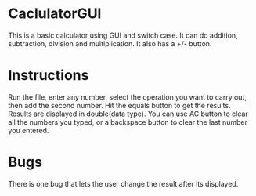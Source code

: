 # CaclulatorGUI
This is a basic calculator using GUI and switch case. It can do addition, subtraction, division and multiplication. It also has a +/- button.

# Instructions
Run the file, enter any number, select the operation you want to carry out, then add the second number. Hit the equals button to get the results. Results are displayed in double(data type). You can use AC button to clear all the numbers you typed, or a backspace button to clear the last number you entered.

# Bugs
There is one bug that lets the user change the result after its displayed.
